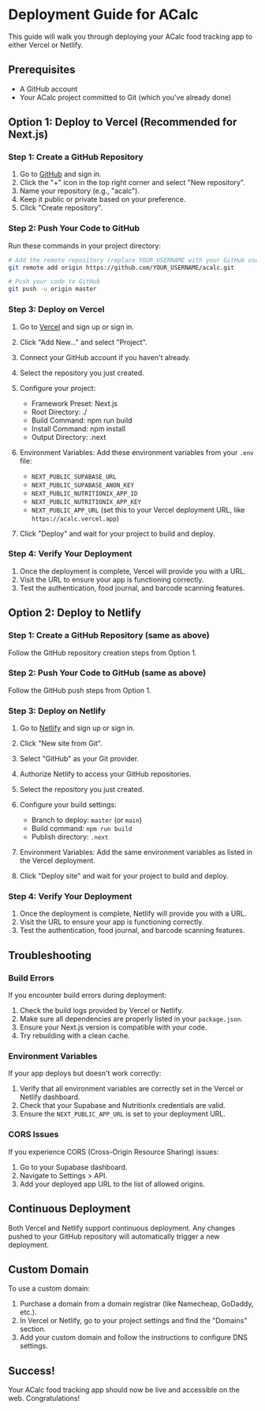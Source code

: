 # Deployment Guide for ACalc

This guide will walk you through deploying your ACalc food tracking app to either Vercel or Netlify.

## Prerequisites

- A GitHub account
- Your ACalc project committed to Git (which you've already done)

## Option 1: Deploy to Vercel (Recommended for Next.js)

### Step 1: Create a GitHub Repository

1. Go to [GitHub](https://github.com) and sign in.
2. Click the "+" icon in the top right corner and select "New repository".
3. Name your repository (e.g., "acalc").
4. Keep it public or private based on your preference.
5. Click "Create repository".

### Step 2: Push Your Code to GitHub

Run these commands in your project directory:

```bash
# Add the remote repository (replace YOUR_USERNAME with your GitHub username)
git remote add origin https://github.com/YOUR_USERNAME/acalc.git

# Push your code to GitHub
git push -u origin master
```

### Step 3: Deploy on Vercel

1. Go to [Vercel](https://vercel.com) and sign up or sign in.
2. Click "Add New..." and select "Project".
3. Connect your GitHub account if you haven't already.
4. Select the repository you just created.
5. Configure your project:
   - Framework Preset: Next.js
   - Root Directory: ./
   - Build Command: npm run build
   - Install Command: npm install
   - Output Directory: .next

6. Environment Variables:
   Add these environment variables from your `.env` file:
   - `NEXT_PUBLIC_SUPABASE_URL`
   - `NEXT_PUBLIC_SUPABASE_ANON_KEY`
   - `NEXT_PUBLIC_NUTRITIONIX_APP_ID`
   - `NEXT_PUBLIC_NUTRITIONIX_APP_KEY`
   - `NEXT_PUBLIC_APP_URL` (set this to your Vercel deployment URL, like `https://acalc.vercel.app`)

7. Click "Deploy" and wait for your project to build and deploy.

### Step 4: Verify Your Deployment

1. Once the deployment is complete, Vercel will provide you with a URL.
2. Visit the URL to ensure your app is functioning correctly.
3. Test the authentication, food journal, and barcode scanning features.

## Option 2: Deploy to Netlify

### Step 1: Create a GitHub Repository (same as above)

Follow the GitHub repository creation steps from Option 1.

### Step 2: Push Your Code to GitHub (same as above)

Follow the GitHub push steps from Option 1.

### Step 3: Deploy on Netlify

1. Go to [Netlify](https://netlify.com) and sign up or sign in.
2. Click "New site from Git".
3. Select "GitHub" as your Git provider.
4. Authorize Netlify to access your GitHub repositories.
5. Select the repository you just created.
6. Configure your build settings:
   - Branch to deploy: `master` (or `main`)
   - Build command: `npm run build`
   - Publish directory: `.next`

7. Environment Variables:
   Add the same environment variables as listed in the Vercel deployment.

8. Click "Deploy site" and wait for your project to build and deploy.

### Step 4: Verify Your Deployment

1. Once the deployment is complete, Netlify will provide you with a URL.
2. Visit the URL to ensure your app is functioning correctly.
3. Test the authentication, food journal, and barcode scanning features.

## Troubleshooting

### Build Errors

If you encounter build errors during deployment:

1. Check the build logs provided by Vercel or Netlify.
2. Make sure all dependencies are properly listed in your `package.json`.
3. Ensure your Next.js version is compatible with your code.
4. Try rebuilding with a clean cache.

### Environment Variables

If your app deploys but doesn't work correctly:

1. Verify that all environment variables are correctly set in the Vercel or Netlify dashboard.
2. Check that your Supabase and NutritionIx credentials are valid.
3. Ensure the `NEXT_PUBLIC_APP_URL` is set to your deployment URL.

### CORS Issues

If you experience CORS (Cross-Origin Resource Sharing) issues:

1. Go to your Supabase dashboard.
2. Navigate to Settings > API.
3. Add your deployed app URL to the list of allowed origins.

## Continuous Deployment

Both Vercel and Netlify support continuous deployment. Any changes pushed to your GitHub repository will automatically trigger a new deployment.

## Custom Domain

To use a custom domain:

1. Purchase a domain from a domain registrar (like Namecheap, GoDaddy, etc.).
2. In Vercel or Netlify, go to your project settings and find the "Domains" section.
3. Add your custom domain and follow the instructions to configure DNS settings.

## Success!

Your ACalc food tracking app should now be live and accessible on the web. Congratulations! 